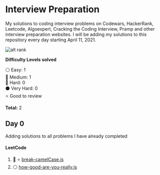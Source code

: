 # Interview Preparation
My solutions to coding interview problems on Codewars, HackerRank, Leetcode, Algoexpert, Cracking the Coding Interview, Pramp and other interview preparation websites. I will be adding my solutions to this repository every day starting April 11, 2021.

![alt rank](https://www.codewars.com/users/oscarsanchez13/badges/large)

__Difficulty Levels solved__
 
 :white_circle: Easy: 1  
 :large_blue_circle: Medium: 1  
 :red_circle: Hard: 0  
 :black_circle: Very Hard: 0  
 :star: Good to review

 __Total:__ 2

## Day 0
Adding solutions to all problems I have already completed

<!-- Template for each day

 ## Day 1: April 11, 2021
__Focus for today:__ 8 kyu problems

#### Codewars
* :white_circle: [5-longest-palindromic-substring.js](Codewars/8-kyu/5-longest-palindromic-substring.js)
* :large_blue_circle: [5-longest-palindromic-substring.js](Codewars/8-kyu/5-longest-palindromic-substring.js)

#### LeetCode
* :white_circle: [5-longest-palindromic-substring.js](LeetCode/5-longest-palindromic-substring.js)
* :large_blue_circle: [5-longest-palindromic-substring.js](LeetCode/5-longest-palindromic-substring.js)

#### AlgoExpert
* :red_circle: [bubble-sort.js](AlgoExpert/bubble-sort.js)

 -->
 
 #### LeetCode
1. :large_blue_circle: :star: [break-camelCase.js](Codewars/6-kyu/break-camelCase.js) 
2. :white_circle: [how-good-are-you-really.js](Codewars/8-kyu/how-good-are-you-really.js)
